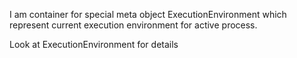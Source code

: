 I am container for special meta object ExecutionEnvironment which represent current execution environment for active process.

Look at ExecutionEnvironment for details
